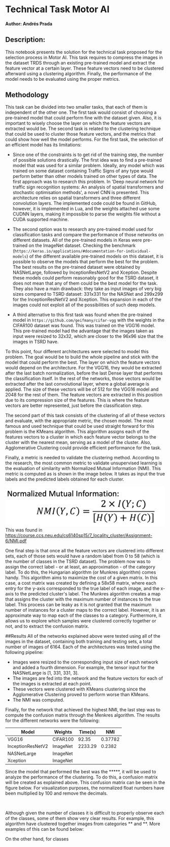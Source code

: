 # Technical Task Motor AI

#### Author: Andrés Prada

## Description: 
This notebook presents the solution for the technical task proposed for the selection process in Motor AI. This task requires to compress the images in the dataset TRDS through an existing pre-trained model and extract the feature vector at a certain layer. These feature vectors need to be clustered afterward using a clustering algorithm. Finally, the performance of the model needs to be evaluated using the proper metrics.

## Methodology
This task can be divided into two smaller tasks, that each of them is independent of the other one. The first task would consist of choosing a pre-trained model that could perform fine with the dataset given. Also, it is important to wisely choose the layer on which the feature vectors are extracted would be. The second task is related to the clustering technique that could be used to cluster those feature vectors, and the metrics that could show how well the model performs. For the first task, the selection of an efficient model has its limitations:

* Since one of the constraints is to get rid of the training step, the number of possible solutions drastically. The first idea was to find a pre-trained model that was used for a similar problem. Ideally, any model which was trained on some dataset containing Traffic Signs of any type would perform better than other models trained on other types of data. The first approach was to research this problem. In 'Deep neural network for traffic sign recognition systems: An analysis of spatial transformers and stochastic optimisation methods', a novel CNN is presented. This architecture relies on spatial transformers and three different convolution layers. The implemented code could be found in GitHub, however, it is implemented in Lua, and the weights attached use some CUDNN layers, making it impossible to parse the weights file without a CUDA supported machine.

* The second option was to research any pre-trained model used for classification tasks and compare the performance of those networks on different datasets. All of the pre-trained models in Keras were pre-trained on the ImageNet dataset. Checking the benchmark (`https://keras.io/applications/#documentation-for-individual-models`) of the different available pre-trained models on this dataset, it is possible to observe the models that perform the best for the problem. The best results on the pre-trained dataset were obtained by NASNetLarge, followed by InceptionResNetV2 and Xception. Despite these models could perform reasonably good for the TSRD dataset, it does not mean that any of them could be the best model for the task. They also have a main drawback: they take as input images of very big sizes compared to TSRD dataset: 331x331 for the NASNet and 299x299 for the InceptionResNetV2 and Xception. This expansion in each of the images could not exploit all of the possibilities of such deep models.

*  A third alternative to this first task was found when the pre-trained model in `https://github.com/geifmany/cifar-vgg` with the weights in the CIFAR100 dataset was found. This was trained on the VGG16 model. This pre-trained model had the advantage that the images taken as input were resized to 32x32, which are closer to the 96x96 size that the images in TSRD have. 

To this point, four different architectures were selected to model this problem. The goal would be to build the whole pipeline and stick with the model that could perform the best. The layer on which the feature vectors would depend on the architecture. For the VGG16, they would be extracted after the last batch normalization, before the last Dense layer that performs the classification itself.  In the rest of the networks, those vectors would be extracted after the last convolutional layer, where a global average is applied. The size of these vectors will be of 512 for the VGG16 model and 2048 for the rest of them. The feature vectors are extracted in this position due to its compression size of the features. This is where the feature vectors are better represented, just before the classification step.

The second part of this task consists of the clustering of all of these vectors and evaluate, with the appropriate metric, the chosen model. The most famous and used technique that could be used straight forward for this problem is the KMeans algorithm. This algorithm assigns each of the features vectors to a cluster in which each feature vector belongs to the cluster with the nearest mean, serving as a model of the cluster. Also, Agglomerative Clustering could provide efficient performance for the task.

Finally, a metric is needed to validate the clustering method. According to the research, the most common metric to validate unsupervised learning is the evaluation of similarity with Normalized Mutual Information (NMI). This metric is computed as is shown in the image below. It takes as input the true labels and the predicted labels obtained for each cluster.

![](https://github.com/AndresPrada/clustering-tsrd/blob/master/nmi.png?s=50) This was found in https://course.ccs.neu.edu/cs6140sp15/7_locality_cluster/Assignment-6/NMI.pdf

One final step is that once all the feature vectors are clustered into different sets, each of those sets would have a random label from 0 to 58 (which is the number of classes in the TSRD dataset). The problem now was to assign the correct label - or at least, an approximation - of the category label. To do this, the Hungarian algorithm (or Munkres algorithm) comes handy. This algorithm aims to maximize the cost of a given matrix. In this case, a cost matrix was created by defining a 58x58 matrix, where each entry for the y-axis corresponded to the true label of each image, and the x-axis to the predicted cluster's label. The Munkres algorithm creates a map that assigns the cluster with the maximum number of instances to the true label. This process can be leaky as it is not granted that the maximum number of instances for a cluster maps to the correct label. However, it is an approximate way to map each of the classes to a category. Furthermore, it allows us to explore which samples were clustered correctly together or not, and to extract the confusion matrix.

##Results
All of the networks explained above were tested using all of the images in the dataset, containing both training and testing sets, a total number of images of 6164. Each of the architectures was tested using the following pipeline:

* Images were resized to the corresponding input size of each network and added a fourth dimension. For example, the tensor input for the NASNetLarge is [1, 331, 331, 3].
* The images are fed into the network and the feature vectors for each of the images is extracted at each point.
* These vectors were clustered with KMeans clustering since the Agglomerative Clustering proved to perform worse than KMeans.
* The NMI was computed.

Finally, for the network that achieved the highest NMI, the last step was to compute the confusion matrix through the Menkres algorithm. The results for the different networks were the following:

|  Model | Weights | Time(s) | NMI |
|---|---|---|---|
| VGG16 | CIFAR100 | 92.35 | 0.37782 |
| InceptionResNetV2 |  ImageNet | 2233.29 |0.2382 |
|  NASNetLarge | ImageNet |   |
|  Xception | ImageNet |   |


Since the model that performed the best was the *****, it will be used to analyze the performance of the clustering. To do this, a confusion matrix will be created as explained above. This confusion matrix can be seen in the figure below. For visualization purposes, the normalized float numbers have been multiplied by 100 and remove the decimals.

![]()

Although given the number of classes it is difficult to properly observe each of the classes, some of them show very clear results. For example, this algorithm have clustered together images from categories ** and **. More examples of this can be found below:


On the other hand, for classes 




